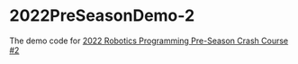 # 2022PreSeasonDemo-2
The demo code for [2022 Robotics Programming Pre-Season Crash Course #2](https://drive.google.com/file/d/1KioEoOcTppexCohXDZHUXxbO9RhAgAS_/view?usp=sharing)
